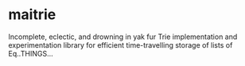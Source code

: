 maitrie
=======

Incomplete, eclectic, and drowning in yak fur Trie implementation and experimentation library for efficient time-travelling storage of lists of Eq..THINGS... 
